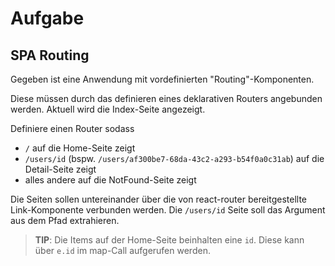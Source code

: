 # Aufgabe

## SPA Routing

Gegeben ist eine Anwendung mit vordefinierten "Routing"-Komponenten.

Diese müssen durch das definieren eines deklarativen Routers angebunden werden. Aktuell wird die Index-Seite angezeigt.

Definiere einen Router sodass

- `/` auf die Home-Seite zeigt
- `/users/id` (bspw. `/users/af300be7-68da-43c2-a293-b54f0a0c31ab`) auf die Detail-Seite zeigt
- alles andere auf die NotFound-Seite zeigt

Die Seiten sollen untereinander über die von react-router bereitgestellte Link-Komponente verbunden werden.
Die `/users/id` Seite soll das Argument aus dem Pfad extrahieren.

> **TIP**: Die Items auf der Home-Seite beinhalten eine `id`. Diese kann über `e.id` im map-Call aufgerufen werden.
